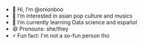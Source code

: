 - 👋 Hi, I’m @onionboo
- 👀 I’m interested in asian pop culture and musics
- 🌱 I’m currently learning Data science and español
- 😄 Pronouns: she/they
- ⚡ Fun fact: I'm not a so-fun person tho

<!---
onionboo/onionboo is a ✨ special ✨ repository because its `README.md` (this file) appears on your GitHub profile.
You can click the Preview link to take a look at your changes.
--->
